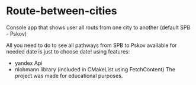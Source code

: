 # Route-between-cities
Console app that shows user all routs from one city to another (default SPB - Pskov)

All you need to do to see all pathways from SPB to Pskov available for needed date is just to choose date!
using features:
 - yandex Api
 - nlohmann library (included in CMakeList using FetchContent)
The project was made for educational purposes.

